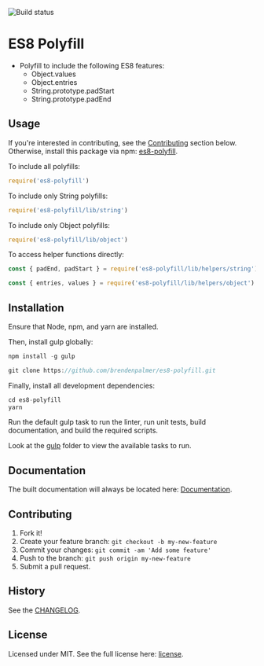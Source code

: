 ![Build status](https://travis-ci.org/brendenpalmer/es8-polyfill.svg?branch=master "Build status")

# ES8 Polyfill

* Polyfill to include the following ES8 features:
  * Object.values
  * Object.entries
  * String.prototype.padStart
  * String.prototype.padEnd

## Usage

If you're interested in contributing, see the [Contributing](https://github.com/brendenpalmer/es8-polyfill#contributing) section below. Otherwise, install this package via npm: [es8-polyfill](https://www.npmjs.com/package/es8-polyfill).

To include all polyfills:

```js
require('es8-polyfill')
```

To include only String polyfills:

```js
require('es8-polyfill/lib/string')
```

To include only Object polyfills:

```js
require('es8-polyfill/lib/object')
```

To access helper functions directly:

```js
const { padEnd, padStart } = require('es8-polyfill/lib/helpers/string')
```

```js
const { entries, values } = require('es8-polyfill/lib/helpers/object')
```

## Installation

Ensure that Node, npm, and yarn are installed.

Then, install gulp globally:

```js
npm install -g gulp
```

```js
git clone https://github.com/brendenpalmer/es8-polyfill.git
```

Finally, install all development dependencies:

```js
cd es8-polyfill
yarn
```

Run the default gulp task to run the linter, run unit tests, build documentation, and build the required scripts.

Look at the [gulp](https://github.com/brendenpalmer/es8-polyfill/tree/master/gulp) folder to view the available tasks to run.

## Documentation

The built documentation will always be located here: [Documentation](https://github.com/brendenpalmer/weakmap/tree/master/docs).

## Contributing

1. Fork it!
2. Create your feature branch: `git checkout -b my-new-feature`
3. Commit your changes: `git commit -am 'Add some feature'`
4. Push to the branch: `git push origin my-new-feature`
5. Submit a pull request.

## History

See the [CHANGELOG](https://github.com/brendenpalmer/es8-polyfill/blob/master/CHANGELOG.md).

## License

Licensed under MIT. See the full license here:  [license](https://github.com/brendenpalmer/es8-polyfill/blob/master/LICENSE).
